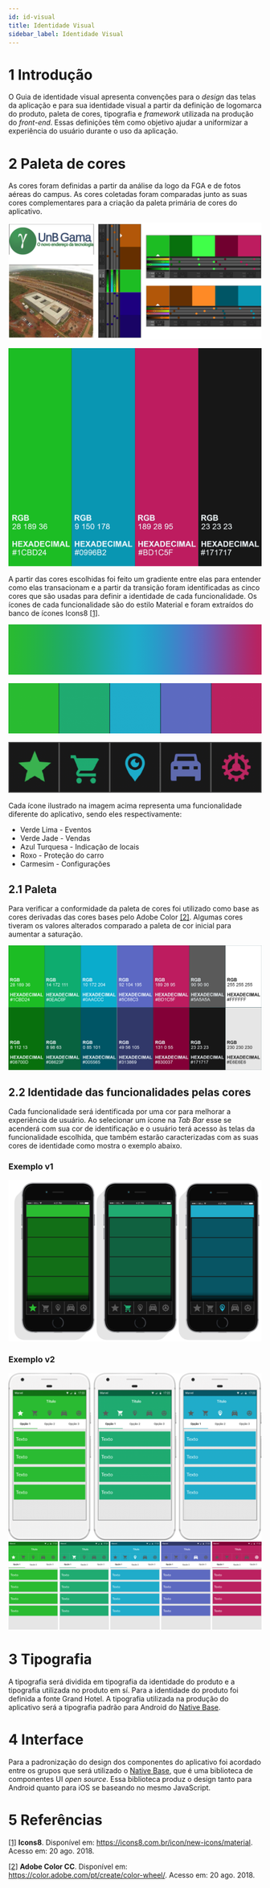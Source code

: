 ```yaml
---
id: id-visual
title: Identidade Visual
sidebar_label: Identidade Visual
---
```


# 1 Introdução
O Guia de identidade visual apresenta convenções para o *design* das telas da aplicação e para sua identidade visual a partir da definição de logomarca do produto, paleta de cores, tipografia e *framework* utilizada na produção do *front-end*. Essas definições têm como objetivo ajudar a uniformizar a experiência do usuário durante o uso da aplicação.

# 2 Paleta de cores
As cores foram definidas a partir da análise da logo da FGA e de fotos aéreas do campus. As cores coletadas foram comparadas junto as suas cores complementares para a criação da paleta primária de cores do aplicativo.

![estudo_identidade_visual](assets/identidade_visual/estudo_identidade_visual.png)

![estudo_identidade_visual](assets/identidade_visual/primary_colors.png)

A partir das cores escolhidas foi feito um gradiente entre elas para entender como elas transacionam e a partir da transição foram identificadas as cinco cores que são usadas para definir a identidade de cada funcionalidade. Os ícones de cada funcionalidade são do estilo Material e foram extraídos do banco de ícones Icons8 [[1]](#5-referencias).

![gradient_palette](assets/identidade_visual/gradient_palette.png)

![palette](assets/identidade_visual/palette.png)

![icons_in_palette](assets/identidade_visual/icons_in_palette.png)

Cada ícone ilustrado na imagem acima representa uma funcionalidade diferente do aplicativo, sendo eles respectivamente:
* Verde Lima - Eventos
* Verde Jade - Vendas
* Azul Turquesa - Indicação de locais
* Roxo - Proteção do carro
* Carmesim - Configurações

## 2.1 Paleta
Para verificar a conformidade da paleta de cores foi utilizado como base as cores derivadas das cores bases pelo Adobe Color [[2]](#5-referencias). Algumas cores tiveram os valores alterados comparado a paleta de cor inicial para aumentar a saturação.

![secundary_color](assets/identidade_visual/secundary_color.png)

## 2.2 Identidade das funcionalidades pelas cores
Cada funcionalidade será identificada por uma cor para melhorar a experiência de usuário. Ao selecionar um ícone na *Tab Bar* esse se acenderá com sua cor de identificação e o usuário terá acesso às telas da funcionalidade escolhida, que também estarão caracterizadas com as suas cores de identidade como mostra o exemplo abaixo.

### Exemplo v1
![app_exemples](assets/identidade_visual/app_exemples.png)

### Exemplo v2
![app_exemples_v2](assets/identidade_visual/app_exemples_v2.png)
![app_exemples_v2_mini](assets/identidade_visual/app_exemples_v2_mini.png)

# 3 Tipografia
A tipografia será dividida em tipografia da identidade do produto e a tipografia utilizada no produto em sí. Para a identidade do produto foi definida a fonte Grand Hotel. A tipografia utilizada na produção do aplicativo será a tipografia padrão para Android do [Native Base](https://nativebase.io/).

# 4 Interface
Para a padronização do design dos componentes do aplicativo foi acordado entre os grupos que será utilizado o [Native Base](https://nativebase.io/), que é uma biblioteca de componentes UI *open source*. Essa biblioteca produz o design tanto para Android quanto para iOS se baseando no mesmo JavaScript.

# 5 Referências
[[1]](#5-referencias) **Icons8**. Disponível em: <https://icons8.com.br/icon/new-icons/material>. Acesso em: 20 ago. 2018.

[[2]](#5-referencias) **Adobe Color CC**. Disponível em: <https://color.adobe.com/pt/create/color-wheel/>. Acesso em: 20 ago. 2018.